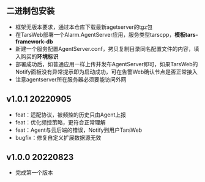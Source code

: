 ## 二进制包安装
- 框架无版本要求，通过本仓库下载最新agetserver的tgz包
- 在TarsWeb部署一个Alarm.AgentServer应用，服务类型tarscpp，**模板tars-framework-db**
- 新建一个服务配置AgentServer.conf，拷贝复制目录同名配置文件的内容，填入购买的**环境标识**
- 部署成功后，如普通应用一样上传并发布AgentServer即可，如果TarsWeb的Notify面板没有异常提示即为启动成功，可在告警Web确认节点是否正常接入
- 注意agentserver所在服务器必须要能访问外网

## v1.0.1 20220905
- feat：适配协议，被频控的历史只由Agent上报
- feat：优化频控策略，更符合正常理解
- feat：Agent与云后端的错误，Notify到用户TarsWeb
- bugfix：修复自定义扩展数据源无效

## v1.0.0 20220823
- 完成第一个版本
 


